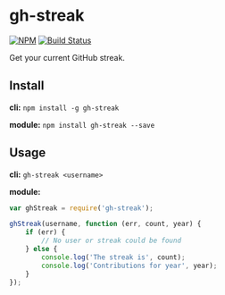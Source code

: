 gh-streak
=========

[![NPM](https://nodei.co/npm/gh-streak.png)](https://nodei.co/npm/gh-streak/)
[![Build Status](https://travis-ci.org/lukekarrys/gh-streak.png?branch=master)](https://travis-ci.org/lukekarrys/gh-streak)

Get your current GitHub streak.

## Install

**cli:**
`npm install -g gh-streak`

**module:**
`npm install gh-streak --save`

## Usage

**cli:**
`gh-streak <username>`

**module:**
```js
var ghStreak = require('gh-streak');

ghStreak(username, function (err, count, year) {
    if (err) {
        // No user or streak could be found
    } else {
        console.log('The streak is', count);
        console.log('Contributions for year', year);
    }
});
```
